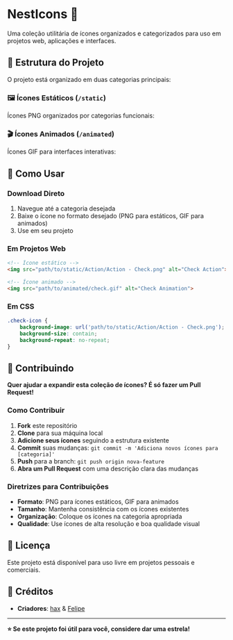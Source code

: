 # NestIcons 🎨

Uma coleção utilitária de ícones organizados e categorizados para uso em projetos web, aplicações e interfaces.

## 📁 Estrutura do Projeto

O projeto está organizado em duas categorias principais:

### 🖼️ Ícones Estáticos (`/static`)
Ícones PNG organizados por categorias funcionais:



### 🎬 Ícones Animados (`/animated`)
Ícones GIF para interfaces interativas:



## 🚀 Como Usar

### Download Direto
1. Navegue até a categoria desejada
2. Baixe o ícone no formato desejado (PNG para estáticos, GIF para animados)
3. Use em seu projeto

### Em Projetos Web
```html
<!-- Ícone estático -->
<img src="path/to/static/Action/Action - Check.png" alt="Check Action">

<!-- Ícone animado -->
<img src="path/to/animated/check.gif" alt="Check Animation">
```

### Em CSS
```css
.check-icon {
    background-image: url('path/to/static/Action/Action - Check.png');
    background-size: contain;
    background-repeat: no-repeat;
}
```

## 🤝 Contribuindo

**Quer ajudar a expandir esta coleção de ícones? É só fazer um Pull Request!**

### Como Contribuir

1. **Fork** este repositório
2. **Clone** para sua máquina local
3. **Adicione seus ícones** seguindo a estrutura existente
4. **Commit** suas mudanças: `git commit -m 'Adiciona novos ícones para [categoria]'`
5. **Push** para a branch: `git push origin nova-feature`
6. **Abra um Pull Request** com uma descrição clara das mudanças

### Diretrizes para Contribuições

- **Formato**: PNG para ícones estáticos, GIF para animados
- **Tamanho**: Mantenha consistência com os ícones existentes
- **Organização**: Coloque os ícones na categoria apropriada
- **Qualidade**: Use ícones de alta resolução e boa qualidade visual


## 📝 Licença

Este projeto está disponível para uso livre em projetos pessoais e comerciais.

## 🙏 Créditos

- **Criadores**: [hax](https://github.com/6hax) & [Felipe](https://github.com/FelipeSilva72)

---

**⭐ Se este projeto foi útil para você, considere dar uma estrela!**


